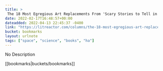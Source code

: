 ```yaml
---
title: > 
 The 18 Most Egregious Art Replacements From 'Scary Stories to Tell in the Dark' | LitReactor
date: 2022-02-17T16:48:57+00:00
dateadded: 2022-04-13 22:45:37 -0400
link: "https://litreactor.com/columns/the-18-most-egregious-art-replacements-from-scary-stories-to-tell-in-the-dark"
bucket: bookmarks
layout: urlnote
tags: ["space", "science", "books", "ha"]
--- 
```

No Description
 <!-- end excerpt --> 
<div class='bucket'>[[bookmarks|buckets/bookmarks]]</div> 
